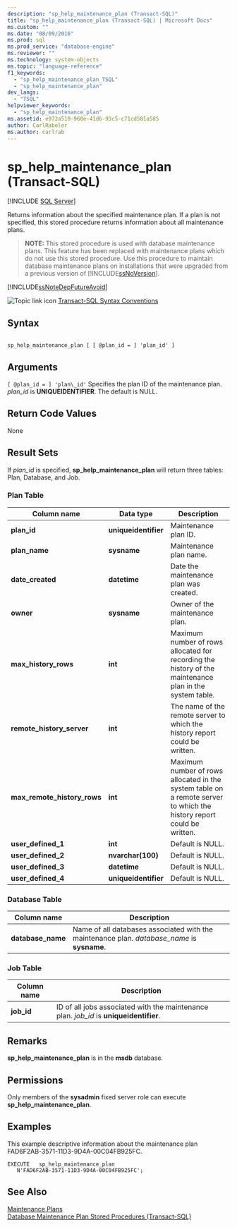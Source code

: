 ```yaml
---
description: "sp_help_maintenance_plan (Transact-SQL)"
title: "sp_help_maintenance_plan (Transact-SQL) | Microsoft Docs"
ms.custom: ""
ms.date: "08/09/2016"
ms.prod: sql
ms.prod_service: "database-engine"
ms.reviewer: ""
ms.technology: system-objects
ms.topic: "language-reference"
f1_keywords: 
  - "sp_help_maintenance_plan_TSQL"
  - "sp_help_maintenance_plan"
dev_langs: 
  - "TSQL"
helpviewer_keywords: 
  - "sp_help_maintenance_plan"
ms.assetid: e972a510-960e-41d6-93c5-c71cd581a585
author: CarlRabeler
ms.author: carlrab
---
```

# sp_help_maintenance_plan (Transact-SQL)
[!INCLUDE [SQL Server](../../includes/applies-to-version/sqlserver.md)]

  Returns information about the specified maintenance plan. If a plan is not specified, this stored procedure returns information about all maintenance plans.  
  
> **NOTE:** This stored procedure is used with database maintenance plans. This feature has been replaced with maintenance plans which do not use this stored procedure. Use this procedure to maintain database maintenance plans on installations that were upgraded from a previous version of [!INCLUDE[ssNoVersion](../../includes/ssnoversion-md.md)].  
  
 [!INCLUDE[ssNoteDepFutureAvoid](../../includes/ssnotedepfutureavoid-md.md)]  
  
  
 ![Topic link icon](../../database-engine/configure-windows/media/topic-link.gif "Topic link icon") [Transact-SQL Syntax Conventions](../../t-sql/language-elements/transact-sql-syntax-conventions-transact-sql.md)  
  
## Syntax  
  
```  
  
sp_help_maintenance_plan [ [ @plan_id = ] 'plan_id' ]  
```  
  
## Arguments  
`[ @plan_id = ] 'plan\_id'`
 Specifies the plan ID of the maintenance plan. *plan_id* is **UNIQUEIDENTIFIER**. The default is NULL.  
  
## Return Code Values  
 None  
  
## Result Sets  
 If *plan_id* is specified, **sp_help_maintenance_plan** will return three tables: Plan, Database, and Job.  
  
### Plan Table  
  
|Column name|Data type|Description|  
|-----------------|---------------|-----------------|  
|**plan_id**|**uniqueidentifier**|Maintenance plan ID.|  
|**plan_name**|**sysname**|Maintenance plan name.|  
|**date_created**|**datetime**|Date the maintenance plan was created.|  
|**owner**|**sysname**|Owner of the maintenance plan.|  
|**max_history_rows**|**int**|Maximum number of rows allocated for recording the history of the maintenance plan in the system table.|  
|**remote_history_server**|**int**|The name of the remote server to which the history report could be written.|  
|**max_remote_history_rows**|**int**|Maximum number of rows allocated in the system table on a remote server to which the history report could be written.|  
|**user_defined_1**|**int**|Default is NULL.|  
|**user_defined_2**|**nvarchar(100)**|Default is NULL.|  
|**user_defined_3**|**datetime**|Default is NULL.|  
|**user_defined_4**|**uniqueidentifier**|Default is NULL.|  
  
### Database Table  
  
|Column name|Description|  
|-----------------|-----------------|  
|**database_name**|Name of all databases associated with the maintenance plan. *database_name* is **sysname**.|  
  
### Job Table  
  
|Column name|Description|  
|-----------------|-----------------|  
|**job_id**|ID of all jobs associated with the maintenance plan. *job_id* is **uniqueidentifier**.|  
  
## Remarks  
 **sp_help_maintenance_plan** is in the **msdb** database.  
  
## Permissions  
 Only members of the **sysadmin** fixed server role can execute **sp_help_maintenance_plan**.  
  
## Examples  
 This example descriptive information about the maintenance plan FAD6F2AB-3571-11D3-9D4A-00C04FB925FC.  
  
```  
EXECUTE   sp_help_maintenance_plan   
   N'FAD6F2AB-3571-11D3-9D4A-00C04FB925FC';  
```  
  
## See Also  
 [Maintenance Plans](../../relational-databases/maintenance-plans/maintenance-plans.md)   
 [Database Maintenance Plan Stored Procedures &#40;Transact-SQL&#41;](../../relational-databases/system-stored-procedures/database-maintenance-plan-stored-procedures-transact-sql.md)  
  
  
